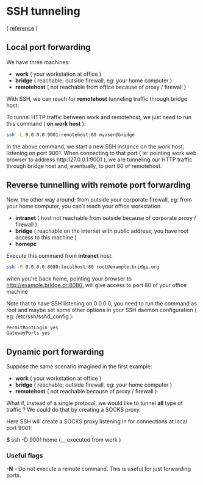 
# SSH tunneling

( [reference](https:chamibuddhika.wordpress.com/2012/03/21/ssh-tunnelling-explained) )


## Local port forwarding

We have three machines:

- **work** ( your workstation at office )
- **bridge** ( reachable; outside firewall, eg: your home computer )
- **remotehost** ( not reachable from office because of proxy / firewall )

With SSH, we can reach for **remotehost** tunneling traffic through bridge host:

To tunnel HTTP traffic between work and remotehost, we just need to run this command ( __on work host__ ):

```bash
ssh -L 0.0.0.0:9001:remotehost:80 myuser@bridge
```

In the above command, we start a new SSH instance on the work host, listening on port 9001. When connecting to that port ( ie: pointing work web browser to address http:127.0.0.1:9001 ), we are tunneling our HTTP traffic through bridge host and, eventually, to port 80 of remotehost.


## Reverse tunnelling with remote port forwarding

Now, the other way around: from outside your corporate firewall, eg: from your home computer, you can't reach your office workstation.

* **intranet** ( host not reachable from outside because of corporate proxy / firewall )
* **bridge** ( reachable on the internet with public address; you have root access to this machine )
* **homepc**

Execute this command from **intranet** host:

```bash
ssh -R 0.0.0.0:8080:localhost:80 root@example.bridge.org
```

when you're back home, pointing your browser to http://example.bridge.or:8080, will give access to port 80 of your office machine

Note that to have SSH listening on 0.0.0.0, you need to run the command as *root* and maybe set some other options in your SSH daemon configuration ( eg: /etc/ssh/sshd_config ):

```
PermitRootLogin yes
GatewayPorts yes
```


## Dynamic port forwarding

Suppose the same scenario imagined in the first example:

* **work** ( your workstation at office )
* **bridge** ( reachable; outside firewall, eg: your home computer )
* **remotehost** ( not reachable because of proxy / firewall )

What if, instead of a single protocol, we would like to tunnel __all__ type of traffic ? We could do that by creating a SOCKS proxy.


Here SSH will create a SOCKS proxy listening in for connections at local port 9001:

  $ ssh -D 9001 home (__ executed from work )



### Useful flags

**-N** - Do not execute a remote command.  This is useful for just forwarding ports.
